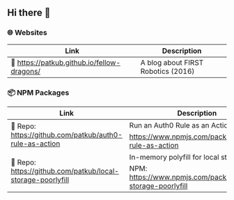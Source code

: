 ## Hi there 👋

### 🌐 Websites

| Link                                                 | Description                        |  
|------------------------------------------------------|------------------------------------|  
| 🔗 https://patkub.github.io/fellow-dragons/          | A blog about FIRST Robotics (2016) |  

### 📦 NPM Packages

| Link                                                        | Description                                                                                          |  
|-------------------------------------------------------------|------------------------------------------------------------------------------------------------------|  
| 🔗 Repo: https://github.com/patkub/auth0-rule-as-action     | Run an Auth0 Rule as an Action. 📦 NPM: https://www.npmjs.com/package/auth0-rule-as-action           |  
| 🔗 Repo: https://github.com/patkub/local-storage-poorlyfill | In-memory polyfill for local storage. 📦 NPM: https://www.npmjs.com/package/local-storage-poorlyfill |  

<!--
**patkub/patkub** is a ✨ _special_ ✨ repository because its `README.md` (this file) appears on your GitHub profile.

Here are some ideas to get you started:

- 🔭 I’m currently working on ...
- 🌱 I’m currently learning ...
- 👯 I’m looking to collaborate on ...
- 🤔 I’m looking for help with ...
- 💬 Ask me about ...
- 📫 How to reach me: ...
- 😄 Pronouns: ...
- ⚡ Fun fact: ...
-->
